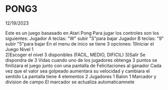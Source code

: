 # PONG3
12/19/2023

Este es un juego basasado en Atari Pong 
Para jugar los controles son los siguientes:
  Jugador A teclas: "W" subir "S"para bajar
  Jugador B teclas: "9" subir "5"para bajar 
En el menu de inico se tiene 3 opciones: 
  1)Iniciar el Juego Nivel 1  
  2)Escoger el nivel 3 disponibles (FACIL, MEDIO, DIFICIL)
  3)Salir
Se dispondra de 3 Vidas cuando uno de los jugadores obtenga 3 puntos se finilizara el juego junto con una pantalla de Felicitaciones al ganador
Cada vez que el valor sea golpeado aumentara su velocidad y cambiara el sentido
La pantalla tiene 4 elementos 
  2 Jugadores
  1 Balon
  1 Marcador y division de campo
El marcador se actualiza automaticamnete

